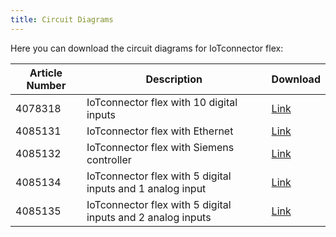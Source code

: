 ```yaml
---
title: Circuit Diagrams
---
```


Here you can download the circuit diagrams for IoTconnector flex:

| Article Number | Description                                                 | Download                                                          |
| -------------- | ----------------------------------------------------------- | ----------------------------------------------------------------- |
| 4078318        | IoTconnector flex with 10 digital inputs                    | [Link](/pdf/IOT-CONNECTOR_FLEX_ADD-ON_4078318_A_-01_en_Final.pdf) |
| 4085131        | IoTconnector flex with Ethernet                             | [Link](/pdf/IOT-CONNECTOR_FLEX_ADD-ON_4085131_A_-01_en_Final.pdf) |
| 4085132        | IoTconnector flex with Siemens controller                   | [Link](/pdf/IOT-CONNECTOR_FLEX_ADD-ON_4085132_A_-01_en_Final.pdf) |
| 4085134        | IoTconnector flex with 5 digital inputs and 1 analog input  | [Link](/pdf/IOT-CONNECTOR_FLEX_ADD-ON_4085134_A_-01_en_Final.pdf) |
| 4085135        | IoTconnector flex with 5 digital inputs and 2 analog inputs | [Link](/pdf/IOT-CONNECTOR_FLEX_ADD-ON_4085135_A_-01_en_Final.pdf) |
